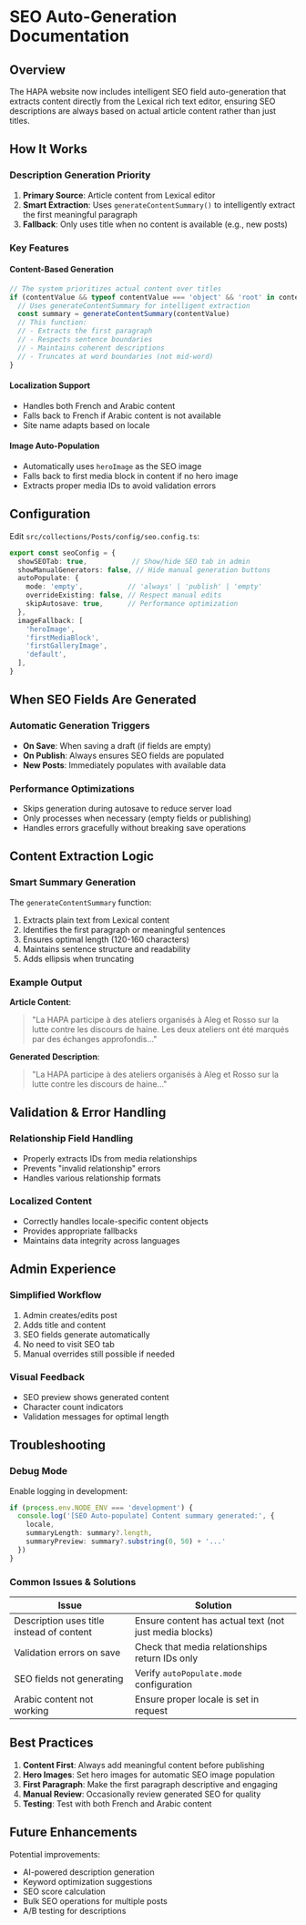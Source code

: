 # SEO Auto-Generation Documentation

## Overview
The HAPA website now includes intelligent SEO field auto-generation that extracts content directly from the Lexical rich text editor, ensuring SEO descriptions are always based on actual article content rather than just titles.

## How It Works

### Description Generation Priority
1. **Primary Source**: Article content from Lexical editor
2. **Smart Extraction**: Uses `generateContentSummary()` to intelligently extract the first meaningful paragraph
3. **Fallback**: Only uses title when no content is available (e.g., new posts)

### Key Features

#### Content-Based Generation
```typescript
// The system prioritizes actual content over titles
if (contentValue && typeof contentValue === 'object' && 'root' in contentValue) {
  // Uses generateContentSummary for intelligent extraction
  const summary = generateContentSummary(contentValue)
  // This function:
  // - Extracts the first paragraph
  // - Respects sentence boundaries
  // - Maintains coherent descriptions
  // - Truncates at word boundaries (not mid-word)
}
```

#### Localization Support
- Handles both French and Arabic content
- Falls back to French if Arabic content is not available
- Site name adapts based on locale

#### Image Auto-Population
- Automatically uses `heroImage` as the SEO image
- Falls back to first media block in content if no hero image
- Extracts proper media IDs to avoid validation errors

## Configuration

Edit `src/collections/Posts/config/seo.config.ts`:

```typescript
export const seoConfig = {
  showSEOTab: true,           // Show/hide SEO tab in admin
  showManualGenerators: false, // Hide manual generation buttons
  autoPopulate: {
    mode: 'empty',           // 'always' | 'publish' | 'empty'
    overrideExisting: false, // Respect manual edits
    skipAutosave: true,      // Performance optimization
  },
  imageFallback: [
    'heroImage',
    'firstMediaBlock',
    'firstGalleryImage',
    'default',
  ],
}
```

## When SEO Fields Are Generated

### Automatic Generation Triggers
- **On Save**: When saving a draft (if fields are empty)
- **On Publish**: Always ensures SEO fields are populated
- **New Posts**: Immediately populates with available data

### Performance Optimizations
- Skips generation during autosave to reduce server load
- Only processes when necessary (empty fields or publishing)
- Handles errors gracefully without breaking save operations

## Content Extraction Logic

### Smart Summary Generation
The `generateContentSummary` function:
1. Extracts plain text from Lexical content
2. Identifies the first paragraph or meaningful sentences
3. Ensures optimal length (120-160 characters)
4. Maintains sentence structure and readability
5. Adds ellipsis when truncating

### Example Output
**Article Content**:
> "La HAPA participe à des ateliers organisés à Aleg et Rosso sur la lutte contre les discours de haine. Les deux ateliers ont été marqués par des échanges approfondis..."

**Generated Description**:
> "La HAPA participe à des ateliers organisés à Aleg et Rosso sur la lutte contre les discours de haine..."

## Validation & Error Handling

### Relationship Field Handling
- Properly extracts IDs from media relationships
- Prevents "invalid relationship" errors
- Handles various relationship formats

### Localized Content
- Correctly handles locale-specific content objects
- Provides appropriate fallbacks
- Maintains data integrity across languages

## Admin Experience

### Simplified Workflow
1. Admin creates/edits post
2. Adds title and content
3. SEO fields generate automatically
4. No need to visit SEO tab
5. Manual overrides still possible if needed

### Visual Feedback
- SEO preview shows generated content
- Character count indicators
- Validation messages for optimal length

## Troubleshooting

### Debug Mode
Enable logging in development:
```typescript
if (process.env.NODE_ENV === 'development') {
  console.log('[SEO Auto-populate] Content summary generated:', {
    locale,
    summaryLength: summary?.length,
    summaryPreview: summary?.substring(0, 50) + '...'
  })
}
```

### Common Issues & Solutions

| Issue | Solution |
|-------|----------|
| Description uses title instead of content | Ensure content has actual text (not just media blocks) |
| Validation errors on save | Check that media relationships return IDs only |
| SEO fields not generating | Verify `autoPopulate.mode` configuration |
| Arabic content not working | Ensure proper locale is set in request |

## Best Practices

1. **Content First**: Always add meaningful content before publishing
2. **Hero Images**: Set hero images for automatic SEO image population
3. **First Paragraph**: Make the first paragraph descriptive and engaging
4. **Manual Review**: Occasionally review generated SEO for quality
5. **Testing**: Test with both French and Arabic content

## Future Enhancements

Potential improvements:
- AI-powered description generation
- Keyword optimization suggestions
- SEO score calculation
- Bulk SEO operations for multiple posts
- A/B testing for descriptions